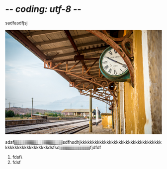 # -*- coding: utf-8 -*-
sadfasdfjsj

![](test.jpg)

sdafjjjjjjjjjjjjjjjjjjjjjjjjjjjjjjjjjjjjjjjjjjjjjjsdfhsdhjkkkkkkkkkkkkkkkkkkkkkkkkkkkkkkkkkkkkkkkkkkkkkkkkkkkkdsfsdjjjjjjjjjjjjjjjjjjjjjjjjjjjjjfjdfdf

1. fdsf\
2. fdsf
